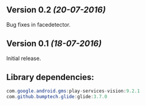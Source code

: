 Version 0.2 *(20-07-2016)*
--------------------------

Bug fixes in facedetector.


Version 0.1 *(18-07-2016)*
--------------------------

Initial release.

Library dependencies:
-----
```java
com.google.android.gms:play-services-vision:9.2.1
com.github.bumptech.glide:glide:3.7.0
```
